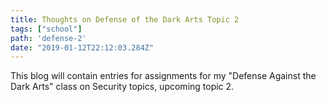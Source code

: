 ```yaml
---
title: Thoughts on Defense of the Dark Arts Topic 2
tags: ["school"]
path: 'defense-2'
date: "2019-01-12T22:12:03.284Z"
---
```


This blog will contain entries for assignments for my "Defense Against the Dark Arts" class on Security topics, upcoming topic 2.